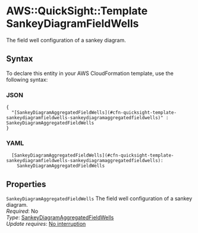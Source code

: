 # AWS::QuickSight::Template SankeyDiagramFieldWells<a name="aws-properties-quicksight-template-sankeydiagramfieldwells"></a>

The field well configuration of a sankey diagram\.

## Syntax<a name="aws-properties-quicksight-template-sankeydiagramfieldwells-syntax"></a>

To declare this entity in your AWS CloudFormation template, use the following syntax:

### JSON<a name="aws-properties-quicksight-template-sankeydiagramfieldwells-syntax.json"></a>

```
{
  "[SankeyDiagramAggregatedFieldWells](#cfn-quicksight-template-sankeydiagramfieldwells-sankeydiagramaggregatedfieldwells)" : SankeyDiagramAggregatedFieldWells
}
```

### YAML<a name="aws-properties-quicksight-template-sankeydiagramfieldwells-syntax.yaml"></a>

```
  [SankeyDiagramAggregatedFieldWells](#cfn-quicksight-template-sankeydiagramfieldwells-sankeydiagramaggregatedfieldwells): 
    SankeyDiagramAggregatedFieldWells
```

## Properties<a name="aws-properties-quicksight-template-sankeydiagramfieldwells-properties"></a>

`SankeyDiagramAggregatedFieldWells`  <a name="cfn-quicksight-template-sankeydiagramfieldwells-sankeydiagramaggregatedfieldwells"></a>
The field well configuration of a sankey diagram\.  
*Required*: No  
*Type*: [SankeyDiagramAggregatedFieldWells](aws-properties-quicksight-template-sankeydiagramaggregatedfieldwells.md)  
*Update requires*: [No interruption](https://docs.aws.amazon.com/AWSCloudFormation/latest/UserGuide/using-cfn-updating-stacks-update-behaviors.html#update-no-interrupt)